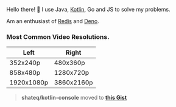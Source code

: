 Hello there! 👋 I use Java, [Kotlin](https://kotlinlang.org/), Go and JS to solve my problems.<br>

Am an enthusiast of [Redis](https://redis.io/) and [Deno](https://deno.land/).

<!-- https://github.com/USERNAME.png -->
<div>
    <h3>Most Common Video Resolutions.</h3>
    
| Left | Right |
|----|----|
| 352x240p | 480x360p |
| 858x480p | 1280x720p |
| 1920x1080p | 3860x2160p |
<!--     <a href="https://www.jetbrains.com/idea/"><img src="idea.png" height="36" /></a> -->
<!--     <a href="https://code.visualstudio.com/"><img src="code.png" height="36" /></a> -->
</div>

> __shateq/kotlin-console__ moved to **[this Gist](https://gist.github.com/shateq/466b90de3788ff5b40167ea12817d151)**
